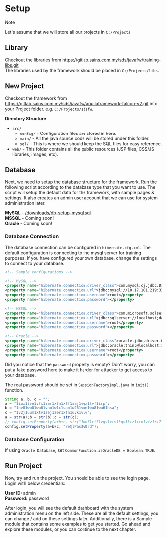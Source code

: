 # Setup

> [!NOTE]
> Let's assume that we will store all our projects in `C:/Projects`

## Library

Checkout the libraries from <https://gitlab.sains.com.my/sds/javafw/training-libs.git>  
The libraries used by the framework should be placed in `C:/Projects/libs`.  

## New Project 

Checkout the framework from <https://gitlab.sains.com.my/sds/javafw/aquilaframework-falcon-v2.git> into your Project folder. e.g. `C:/Projects/sdsfw`.

**Directory Structure**
- `src/`
	- `config/` - Configuration files are stored in here.
	- `main/` - All the java source code will be stored under this folder.
	- `sql/` - This is where we should keep the SQL files for easy reference.
- `web/` - This folder contains all the public resources (JSP files, CSS/JS libraries, images, etc).

## Database
Next, we need to setup the database structure for the framework. Run the following script according to the database type that you want to use. The script will setup the default data for the framework, with sample pages & settings. It also creates an admin user account that we can use for system administration later.

**MySQL** - <a href="/sdsfw_docs/downloads/db-setup-mysql.sql">/downloads/db-setup-mysql.sql</a>  
**MSSQL** - Coming soon! <!-- <a href="/downloads/db-setup-mssql.sql">/downloads/db-setup-mssql.sql</a> -->  
**Oracle** - Coming soon! <!-- <a href="/downloads/db-setup-oracle.sql">/downloads/db-setup-oracle.sql</a> --> 

### Database Connection

The database connection can be configured in `hibernate.cfg.xml`. The default configuration is connecting to the mysql server for training purposes. If you have configured your own database, change the settings to connect to your database.

```xml
<!-- Sample configurations -->

<!-- MySQL -->
<property name="hibernate.connection.driver_class">com.mysql.cj.jdbc.Driver</property>
<property name="hibernate.connection.url">jdbc:mysql://10.17.101.219:3306/sdsfw?useSSL=false&amp;serverTimezone=Asia/Kuala_Lumpur</property>
<property name="hibernate.connection.username">root</property>
<property name="hibernate.connection.password"></property>

<!-- MSSQL -->
<property name="hibernate.connection.driver_class">com.microsoft.sqlserver.jdbc.SQLServerDriver</property>
<property name="hibernate.connection.url">jdbc:sqlserver://localhost;databaseName=sdsfw;integratedSecurity=true</property>
<property name="hibernate.connection.username">root</property>
<property name="hibernate.connection.password"></property>

<!-- Oracle -->
<property name="hibernate.connection.driver_class">oracle.jdbc.driver.OracleDriver</property>
<property name="hibernate.connection.url">jdbc:oracle:thin:@localhost:1521:SDSFW</property>
<property name="hibernate.connection.username">root</property> 
<property name="hibernate.connection.password"></property>
```

Did you notice that the `password` property is empty? Don't worry, you can put a fake password here to make it harder for attacker to get access to your database.

The real password should be set in `SessionFactoryImpl.java` in `init()` function.

```java
String a, b, c = "";
a = "1iux1tvn1vfx1sar1xfn1xff1saj1vgx1tvf1irp";
b = "1hv81wu81wu61vno1w1c1san1w261vne1wu81wu61hsa";
c = "1v2j1uum1xtv1zej1zer1xtn1uvk1v1v";
a = str(a);b = str(b);c = str(c);
// config.setProperty(a+b+c, str("1wn71ri71vgv1xtv1kqv1ktz1xtn1vfz1ri71wmz"));
config.setProperty(a+b+c, "re@lPas$w0rd");
```

### Database Configuration

If using `Oracle Database`, set `CommonFunction.isOracleDB = Boolean.TRUE`.

## Run Project

Now, try and run the project. You should be able to see the login page. Login with below credentials:

**User ID:** admin  
**Password:** password

After login, you will see the default dashboard with the system administration menu on the left side. These are all the default settings, you can change / add on these settings later. Additionally, there is a Sample module that contains some examples to get you started. Go ahead and explore these modules, or you can continue to the next chapter.